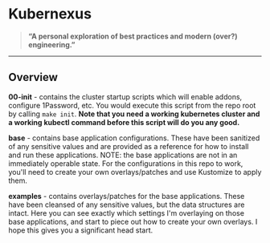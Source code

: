 # Kubernexus

> **“A personal exploration of best practices and modern (over?) engineering.”**

---

## Overview

**00-init** - contains the cluster startup scripts which will enable addons, configure 1Password, etc. You would execute
this script from the repo root by calling `make init`. **Note that you need a working kubernetes cluster and a working
kubectl command before this script will do you any good.**

**base** - contains base application configurations. These have been sanitized of any sensitive values and are provided
as a reference for how to install and run these applications. NOTE: the base applications are not in an immediately
operable state. For the configurations in this repo to work, you'll need to create your own overlays/patches and
use Kustomize to apply them. 

**examples** - contains overlays/patches for the base applications. These have been cleansed of any sensitive values,
but the data structures are intact. Here you can see exactly which settings I'm overlaying on those base applications,
and start to piece out how to create your own overlays. I hope this gives you a significant head start. 

